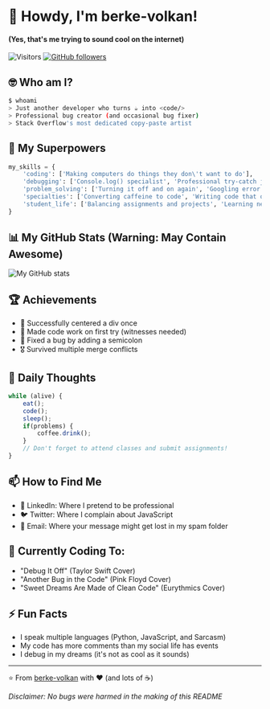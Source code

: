 
# 👋 Howdy, I'm berke-volkan! 
#### (Yes, that's me trying to sound cool on the internet)

![Visitors](https://visitor-badge.laobi.icu/badge?page_id=berke-volkan.berke-volkan) 
[![GitHub followers](https://img.shields.io/github/followers/berke-volkan?label=Follow&style=social)](https://github.com/berke-volkan)

## 🤓 Who am I?
```bash
$ whoami
> Just another developer who turns ☕ into <code/>
> Professional bug creator (and occasional bug fixer)
> Stack Overflow's most dedicated copy-paste artist

```

## 🚀 My Superpowers
```python
my_skills = {
    'coding': ['Making computers do things they don\'t want to do'],
    'debugging': ['Console.log() specialist', 'Professional try-catch juggler'],
    'problem_solving': ['Turning it off and on again', 'Googling error messages like a pro'],
    'specialties': ['Converting caffeine to code', 'Writing code that only I understand'],
    'student_life': ['Balancing assignments and projects', 'Learning new tech spells']
}
```


## 📊 My GitHub Stats (Warning: May Contain Awesome)
![My GitHub stats](https://github-readme-stats.vercel.app/api?username=berke-volkan&show_icons=true&theme=radical)

## 🏆 Achievements
- 🥇 Successfully centered a div once
- 🥈 Made code work on first try (witnesses needed)
- 🥉 Fixed a bug by adding a semicolon
- 🎖️ Survived multiple merge conflicts

## 💭 Daily Thoughts
```javascript
while (alive) {
    eat();
    code();
    sleep();
    if(problems) {
        coffee.drink();
    }
    // Don't forget to attend classes and submit assignments!
}
```

## 📫 How to Find Me
- 💼 LinkedIn: Where I pretend to be professional
- 🐦 Twitter: Where I complain about JavaScript
- 📧 Email: Where your message might get lost in my spam folder

## 🎵 Currently Coding To:
- "Debug It Off" (Taylor Swift Cover)
- "Another Bug in the Code" (Pink Floyd Cover)
- "Sweet Dreams Are Made of Clean Code" (Eurythmics Cover)

## ⚡ Fun Facts
- I speak multiple languages (Python, JavaScript, and Sarcasm)
- My code has more comments than my social life has events
- I debug in my dreams (it's not as cool as it sounds)

---
⭐️ From [berke-volkan](https://github.com/berke-volkan) with ❤️ (and lots of ☕)

*Disclaimer: No bugs were harmed in the making of this README*
